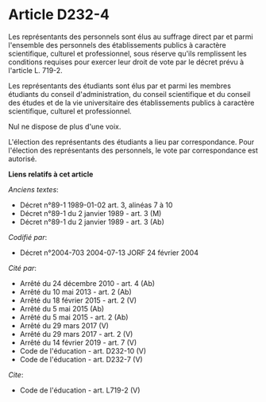 # Article D232-4

Les représentants des personnels sont élus au suffrage direct par et parmi l'ensemble des personnels des établissements
publics à caractère scientifique, culturel et professionnel, sous réserve qu'ils remplissent les conditions requises pour
exercer leur droit de vote par le décret prévu à l'article L. 719-2.

Les représentants des étudiants sont élus par et parmi les membres étudiants du conseil d'administration, du conseil
scientifique et du conseil des études et de la vie universitaire des établissements publics à caractère scientifique,
culturel et professionnel.

Nul ne dispose de plus d'une voix.

L'élection des représentants des étudiants a lieu par correspondance. Pour l'élection des représentants des personnels, le
vote par correspondance est autorisé.

**Liens relatifs à cet article**

_Anciens textes_:

  - Décret n°89-1 1989-01-02 art. 3, alinéas 7 à 10
  - Décret n°89-1 du 2 janvier 1989 - art. 3 (M)
  - Décret n°89-1 du 2 janvier 1989 - art. 3 (Ab)

_Codifié par_:

  - Décret n°2004-703 2004-07-13 JORF 24 février 2004

_Cité par_:

  - Arrêté du 24 décembre 2010 - art. 4 (Ab)
  - Arrêté du 10 mai 2013 - art. 2 (Ab)
  - Arrêté du 18 février 2015 - art. 2 (V)
  - Arrêté du 5 mai 2015 (Ab)
  - Arrêté du 5 mai 2015 - art. 2 (Ab)
  - Arrêté du 29 mars 2017 (V)
  - Arrêté du 29 mars 2017 - art. 2 (V)
  - Arrêté du 14 février 2019 - art. 7 (V)
  - Code de l'éducation - art. D232-10 (V)
  - Code de l'éducation - art. D232-7 (V)

_Cite_:

  - Code de l'éducation - art. L719-2 (V)

